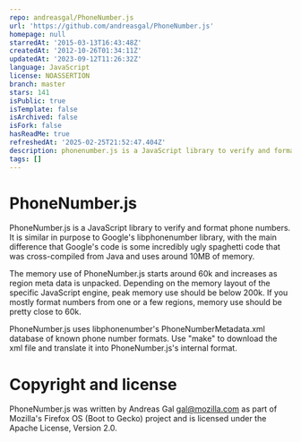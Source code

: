 ```yaml
---
repo: andreasgal/PhoneNumber.js
url: 'https://github.com/andreasgal/PhoneNumber.js'
homepage: null
starredAt: '2015-03-13T16:43:48Z'
createdAt: '2012-10-26T01:34:11Z'
updatedAt: '2023-09-12T11:26:32Z'
language: JavaScript
license: NOASSERTION
branch: master
stars: 141
isPublic: true
isTemplate: false
isArchived: false
isFork: false
hasReadMe: true
refreshedAt: '2025-02-25T21:52:47.404Z'
description: phonenumber.js is a JavaScript library to verify and format phone numbers
tags: []
---
```


# PhoneNumber.js


PhoneNumber.js is a JavaScript library to verify and format phone numbers.
It is similar in purpose to Google's libphonenumber library, with the main difference
that Google's code is some incredibly ugly spaghetti code that was cross-compiled
from Java and uses around 10MB of memory.

The memory use of PhoneNumber.js starts around 60k and increases as region meta data
is unpacked. Depending on the memory layout of the specific JavaScript engine, peak
memory use should be below 200k. If you mostly format numbers from one or a few
regions, memory use should be pretty close to 60k.

PhoneNumber.js uses libphonenumber's PhoneNumberMetadata.xml database of known
phone number formats. Use "make" to download the xml file and translate it
into PhoneNumber.js's internal format.

# Copyright and license

PhoneNumber.js was written by Andreas Gal <gal@mozilla.com> as part of Mozilla's
Firefox OS (Boot to Gecko) project and is licensed under the Apache License, Version 2.0.


